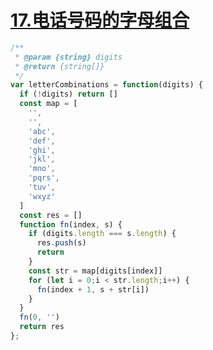 # [17.电话号码的字母组合](https://leetcode-cn.com/problems/letter-combinations-of-a-phone-number/)


```js
/**
 * @param {string} digits
 * @return {string[]}
 */
var letterCombinations = function(digits) {
  if (!digits) return []
  const map = [
    '',
    '',
    'abc',
    'def',
    'ghi',
    'jkl',
    'mno',
    'pqrs',
    'tuv',
    'wxyz'
  ]
  const res = []
  function fn(index, s) {
    if (digits.length === s.length) {
      res.push(s)
      return
    }
    const str = map[digits[index]]
    for (let i = 0;i < str.length;i++) {
      fn(index + 1, s + str[i])
    }
  }
  fn(0, '')
  return res
};
```
